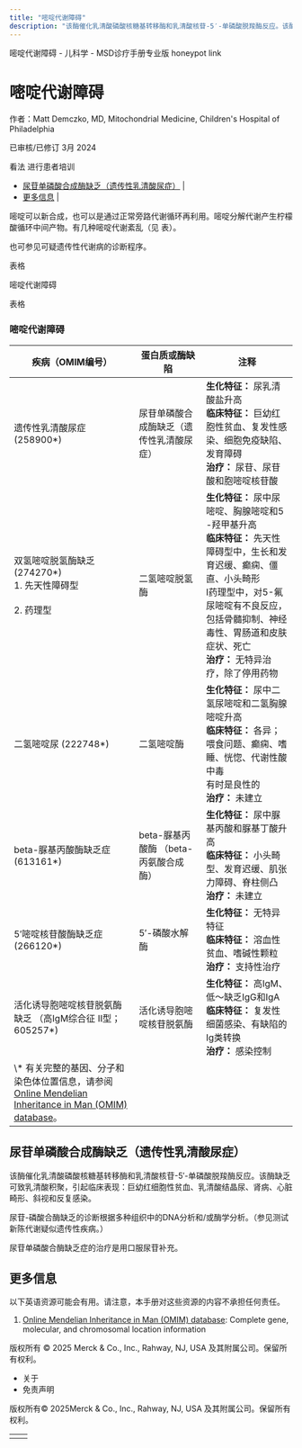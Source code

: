 ```yaml
---
title: "嘧啶代谢障碍"
description: "该酶催化乳清酸磷酸核糖基转移酶和乳清酸核苷-5′-单磷酸脱羧酶反应。该酶缺乏可致乳清酸积聚，引起临床表现：巨幼红细胞性贫血、乳清酸结晶尿、肾病、心脏畸形、斜视和反复感染。"
---
```


﻿嘧啶代谢障碍 \- 儿科学 \- MSD诊疗手册专业版 honeypot link

# 嘧啶代谢障碍

作者：Matt Demczko, MD, Mitochondrial Medicine, Children's Hospital of Philadelphia

已审核/已修订 3月 2024

看法 进行患者培训

- [尿苷单磷酸合成酶缺乏（遗传性乳清酸尿症）](#尿苷单磷酸合成酶缺乏（遗传性乳清酸尿症）_v88762675_zh) \|
- [更多信息](#更多信息_v59174706_zh) \|

嘧啶可以新合成，也可以是通过正常旁路代谢循环再利用。嘧啶分解代谢产生柠檬酸循环中间产物。有几种嘧啶代谢紊乱（见 表）。

也可参见可疑遗传性代谢病的诊断程序。

表格

嘧啶代谢障碍

表格

### 嘧啶代谢障碍

| 疾病（OMIM编号） | 蛋白质或酶缺陷 | 注释 |
| --- | --- | --- |
| 遗传性乳清酸尿症 (258900\*) | 尿苷单磷酸合成酶缺乏（遗传性乳清酸尿症） | **生化特征：** 尿乳清酸盐升高<br>**临床特征：** 巨幼红胞性贫血、复发性感染、细胞免疫缺陷、发育障碍<br>**治疗：** 尿苷、尿苷酸和胞嘧啶核苷酸 |
| 双氢嘧啶脱氢酶缺乏 (274270\*) <br>1. 先天性障碍型<br>   <br>2. 药理型 | 二氢嘧啶脱氢酶 | **生化特征：** 尿中尿嘧啶、胸腺嘧啶和5 -羟甲基升高<br>**临床特征：** 先天性障碍型中，生长和发育迟缓、癫痫、僵直、小头畸形<br>I药理型中，对5-氟尿嘧啶有不良反应，包括骨髓抑制、神经毒性、胃肠道和皮肤症状、死亡<br>**治疗：** 无特异治疗，除了停用药物 |
| 二氢嘧啶尿 (222748\*) | 二氢嘧啶酶 | **生化特征：** 尿中二氢尿嘧啶和二氢胸腺嘧啶升高<br>**临床特征：** 各异；喂食问题、癫痫、嗜睡、恍惚、代谢性酸中毒<br>有时是良性的<br>**治疗：** 未建立 |
| beta-脲基丙酸酶缺乏症 (613161\*) | beta-脲基丙酸酶 （beta-丙氨酸合成酶） | **生化特征：** 尿中脲基丙酸和脲基丁酸升高<br>**临床特征：** 小头畸型、发育迟缓、肌张力障碍、脊柱侧凸<br>**治疗：** 未建立 |
| 5′嘧啶核苷酸酶缺乏症 (266120\*) | 5′-磷酸水解酶 | **生化特征：** 无特异特征<br>**临床特征：** 溶血性贫血、嗜碱性颗粒<br>**治疗：** 支持性治疗 |
| 活化诱导胞嘧啶核苷脱氨酶缺乏 （高IgM综合征 II型； 605257\*) | 活化诱导胞嘧啶核苷脱氨酶 | **生化特征：** 高IgM、低～缺乏IgG和IgA<br>**临床特征：** 复发性细菌感染、有缺陷的Ig类转换<br>**治疗：** 感染控制 |
| \\* 有关完整的基因、分子和染色体位置信息，请参阅 [Online Mendelian Inheritance in Man (OMIM) database](https://www.omim.org/)。 |

## 尿苷单磷酸合成酶缺乏（遗传性乳清酸尿症）

该酶催化乳清酸磷酸核糖基转移酶和乳清酸核苷-5′-单磷酸脱羧酶反应。该酶缺乏可致乳清酸积聚，引起临床表现：巨幼红细胞性贫血、乳清酸结晶尿、肾病、心脏畸形、斜视和反复感染。

尿苷-磷酸合酶缺乏的诊断根据多种组织中的DNA分析和/或酶学分析。（参见测试新陈代谢疑似遗传性疾病。）

尿苷单磷酸合酶缺乏症的治疗是用口服尿苷补充。

## 更多信息

以下英语资源可能会有用。请注意，本手册对这些资源的内容不承担任何责任。

1. [Online Mendelian Inheritance in Man (OMIM) database](https://www.omim.org/): Complete gene, molecular, and chromosomal location information




版权所有 © 2025
Merck & Co., Inc., Rahway, NJ, USA 及其附属公司。保留所有权利。

- 关于
- 免责声明

版权所有© 2025Merck & Co., Inc., Rahway, NJ, USA 及其附属公司。保留所有权利。

|     |     |
| --- | --- |
|  |  |